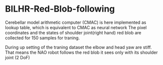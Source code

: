 # BILHR-Red-Blob-following
 Cerebellar model arithmetic computer (CMAC) is here implemented as lookup table,
 which is equivalent to CMAC as neural network
 The pixel coordinates and the states of shoulder joint(right hand) red blob are collected
 for 150 samples for traning.
 
 During up setting of the traning dataset the elbow and head yaw are stiff. 
 That means the NAO robot follows the red blob it sees only with its shoulder joint (2 DoF)
